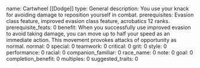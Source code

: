 name: Cartwheel [[Dodge]]
type: General
description: You use your knack for avoiding damage to reposition yourself in combat.
prerequisites: Evasion class feature, improved evasion class feature, acrobatics 12 ranks.
prerequisite_feats: 0
benefit: When you successfully use improved evasion to avoid taking damage, you can move up to half your speed as an immediate action. This movement provokes attacks of opportunity as normal.
normal: 0
special: 0
teamwork: 0
critical: 0
grit: 0
style: 0
performance: 0
racial: 0
companion_familiar: 0
race_name: 0
note: 0
goal: 0
completion_benefit: 0
multiples: 0
suggested_traits: 0
